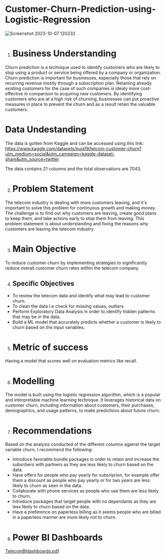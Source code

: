 # Customer-Churn-Prediction-using-Logistic-Regression
![Screenshot 2023-10-07 120232](https://github.com/wainaina-peter/Customer-Churn-Prediction-using-Logistic-Regression/assets/80960028/2038e2e5-a14f-44a1-bd7b-1799f2d7a14e)
1. # Business Understanding
Churn prediction is a technique used to identify customers who are likely to stop using a product or service being offered by a company or organization. Churn prediction is important for businesses, especially those that rely on recurring revenue mostly through a subscription plan. Retaining already existing customers for the case of such companies is idealy more cost-effective in comparison to acquiring new customers.
By identifying customers who are at a high risk of churning, businesses can put proactive measures in place to prevent the churn and as a result retain the valuable customers.

# Data Undestanding
The data is gotten from Kaggle and can be accessed using this link: https://www.kaggle.com/datasets/puja19/telcom-customer-churn?utm_medium=social&utm_campaign=kaggle-dataset-share&utm_source=twitter

The data contains 21 columns and the total observations are 7043.

2. # Problem Statement
The telecom industry is dealing with more customers leaving, and it's important to solve this problem for continuous growth and making money. The challenge is to find out why customers are leaving, create good plans to keep them, and take actions early to stop them from leaving. This problem statement is about understanding and fixing the reasons why customers are leaving the telecom industry.

3. # Main Objective
To reduce customer churn by implementing strategies to significantly reduce overall customer churn rates within the telecom company.

4. ## Specific Objectives
- To review the telecom data and identify what may lead to customer churn.
- To clean the data I.e check for missing values, outliers
- Perform Exploratory Data Analysis in order to identify hidden patterns that may be in the data.
- Build a ML model that accurately predicts whether a customer is likely to churn based on the input variables.

5. # Metric of success
Having a model that scores well on evaluation metrics like recall.

6. # Modelling
The model is built using the logistic regression algorithm, which is a popular and interpretable machine learning technique. It leverages historical data on customer churn, including information about customers, their purchases, demographics, and usage patterns, to make predictions about future churn. 

7. # Recommendations
Based on the analysis conducted of the different columns against the target variable churn, I recommend the following:

- Introduce favorable bundle packages in order to retain and increase the subsribers with partners as they are less likely to churn based on the data.
- Have offers for people who pay yearly for subsriprion, for example offer them a discount as people who pay yearly or for two years are less likely to churn as seen in the data.
- Collaborate with phone services as people who use them are less likely to churn.
- Introduce packages that target people with no dependants as they are less likely to churn based on the data.
- Have a preference on paperless billing as it seems people who are billed in a paperless manner are more likely not to churn.

8. # Power BI Dashboards
[TelecomBIdashboards.pdf](https://github.com/wainaina-peter/Customer-Churn-Prediction-using-Logistic-Regression/files/14121594/TelecomBIdashboards.pdf)


